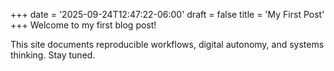+++
date = '2025-09-24T12:47:22-06:00'
draft = false
title = 'My First Post'
+++
Welcome to my first blog post!

This site documents reproducible workflows, digital autonomy, and systems thinking. Stay tuned.

